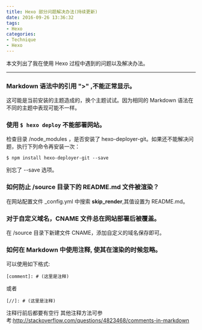 ```yaml
---
title: Hexo 部分问题解决办法(持续更新)
date: 2016-09-26 13:36:32
tags:
- Hexo
categories:
- Technique
- Hexo
---
```

本文列出了我在使用 Hexo 过程中遇到的问题以及解决办法。

<!--more-->

---

### Markdown 语法中的引用 ">" ,不能正常显示。
  这可能是当前安装的主题造成的，换个主题试试。因为相同的 Markdown 语法在不同的主题中表现可能不一样。

### 使用 `$ hexo deploy` 不能部署网站。
  检查目录 /node_modules ，是否安装了 hexo-deployer-git。如果还不能解决问题，执行下列命令再安装一次：

  ```terminal
 $ npm install hexo-deployer-git --save
  ```

  别忘了 --save 选项。

### 如何防止 /source 目录下的 README.md 文件被渲染？
  在网站配置文件 \_config.yml 中搜索 **skip_render**,其值设置为 README.md。

### 对于自定义域名，CNAME 文件总在网站部署后被覆盖。
  在 /source 目录下新建文件 CNAME，添加自定义的域名保存即可。

### 如何在 Markdown 中使用注释, 使其在渲染的时候忽略。
  可以使用如下格式:

  ```
  [comment]: # (这里是注释)
  ```

  或者

  ```
  [//]: # (这里是注释)
  ```

  注释行前后都要有空行
  其他注释方法可参考:http://stackoverflow.com/questions/4823468/comments-in-markdown
